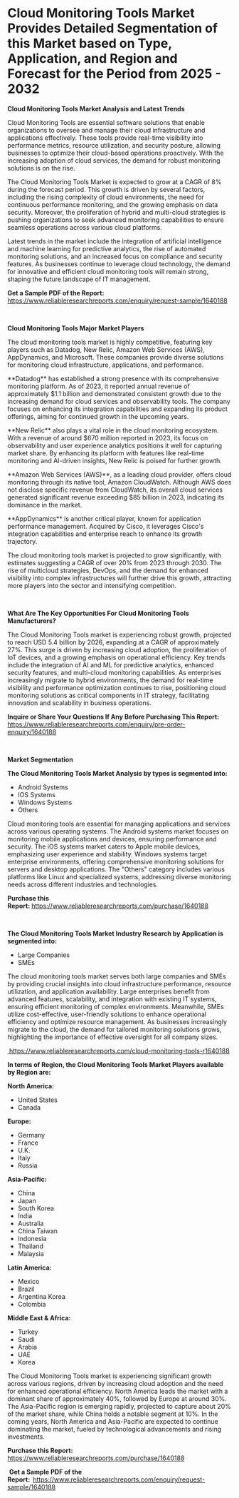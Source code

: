 <p><h1>Cloud Monitoring Tools Market Provides Detailed Segmentation of this Market based on Type, Application, and Region and Forecast for the Period from 2025 - 2032</h1></p><p><strong>Cloud Monitoring Tools Market Analysis and Latest Trends</strong></p>
<p><p>Cloud Monitoring Tools are essential software solutions that enable organizations to oversee and manage their cloud infrastructure and applications effectively. These tools provide real-time visibility into performance metrics, resource utilization, and security posture, allowing businesses to optimize their cloud-based operations proactively. With the increasing adoption of cloud services, the demand for robust monitoring solutions is on the rise.</p><p>The Cloud Monitoring Tools Market is expected to grow at a CAGR of 8% during the forecast period. This growth is driven by several factors, including the rising complexity of cloud environments, the need for continuous performance monitoring, and the growing emphasis on data security. Moreover, the proliferation of hybrid and multi-cloud strategies is pushing organizations to seek advanced monitoring capabilities to ensure seamless operations across various cloud platforms.</p><p>Latest trends in the market include the integration of artificial intelligence and machine learning for predictive analytics, the rise of automated monitoring solutions, and an increased focus on compliance and security features. As businesses continue to leverage cloud technology, the demand for innovative and efficient cloud monitoring tools will remain strong, shaping the future landscape of IT management.</p></p>
<p><strong>Get a Sample PDF of the Report:&nbsp;</strong> <a href="https://www.reliableresearchreports.com/enquiry/request-sample/1640188?utm_campaign=3078&utm_medium=2&utm_source=Github&utm_content=ia&utm_term=16042025&utm_id=cloud-monitoring-tools">https://www.reliableresearchreports.com/enquiry/request-sample/1640188</a></p>
<p>&nbsp;</p>
<p><strong>Cloud Monitoring Tools Major Market Players</strong></p>
<p><p>The cloud monitoring tools market is highly competitive, featuring key players such as Datadog, New Relic, Amazon Web Services (AWS), AppDynamics, and Microsoft. These companies provide diverse solutions for monitoring cloud infrastructure, applications, and performance.</p><p>**Datadog** has established a strong presence with its comprehensive monitoring platform. As of 2023, it reported annual revenue of approximately $1.1 billion and demonstrated consistent growth due to the increasing demand for cloud services and observability tools. The company focuses on enhancing its integration capabilities and expanding its product offerings, aiming for continued growth in the upcoming years.</p><p>**New Relic** also plays a vital role in the cloud monitoring ecosystem. With a revenue of around $670 million reported in 2023, its focus on observability and user experience analytics positions it well for capturing market share. By enhancing its platform with features like real-time monitoring and AI-driven insights, New Relic is poised for further growth.</p><p>**Amazon Web Services (AWS)**, as a leading cloud provider, offers cloud monitoring through its native tool, Amazon CloudWatch. Although AWS does not disclose specific revenue from CloudWatch, its overall cloud services generated significant revenue exceeding $85 billion in 2023, indicating its dominance in the market.</p><p>**AppDynamics** is another critical player, known for application performance management. Acquired by Cisco, it leverages Cisco's integration capabilities and enterprise reach to enhance its growth trajectory.</p><p>The cloud monitoring tools market is projected to grow significantly, with estimates suggesting a CAGR of over 20% from 2023 through 2030. The rise of multicloud strategies, DevOps, and the demand for enhanced visibility into complex infrastructures will further drive this growth, attracting more players into the sector and intensifying competition.</p></p>
<p>&nbsp;</p>
<p><strong>What Are The Key Opportunities For Cloud Monitoring Tools Manufacturers?</strong></p>
<p><p>The Cloud Monitoring Tools market is experiencing robust growth, projected to reach USD 5.4 billion by 2026, expanding at a CAGR of approximately 27%. This surge is driven by increasing cloud adoption, the proliferation of IoT devices, and a growing emphasis on operational efficiency. Key trends include the integration of AI and ML for predictive analytics, enhanced security features, and multi-cloud monitoring capabilities. As enterprises increasingly migrate to hybrid environments, the demand for real-time visibility and performance optimization continues to rise, positioning cloud monitoring solutions as critical components in IT strategy, facilitating innovation and scalability in business operations.</p></p>
<p><strong>Inquire or Share Your Questions If Any Before Purchasing This Report:</strong> <a href="https://www.reliableresearchreports.com/enquiry/pre-order-enquiry/1640188?utm_campaign=3078&utm_medium=2&utm_source=Github&utm_content=ia&utm_term=16042025&utm_id=cloud-monitoring-tools">https://www.reliableresearchreports.com/enquiry/pre-order-enquiry/1640188</a></p>
<p>&nbsp;</p>
<p><strong>Market Segmentation</strong></p>
<p><strong>The Cloud Monitoring Tools Market Analysis by types is segmented into:</strong></p>
<p><ul><li>Android Systems</li><li>IOS Systems</li><li>Windows Systems</li><li>Others</li></ul></p>
<p><p>Cloud monitoring tools are essential for managing applications and services across various operating systems. The Android systems market focuses on monitoring mobile applications and devices, ensuring performance and security. The iOS systems market caters to Apple mobile devices, emphasizing user experience and stability. Windows systems target enterprise environments, offering comprehensive monitoring solutions for servers and desktop applications. The "Others" category includes various platforms like Linux and specialized systems, addressing diverse monitoring needs across different industries and technologies.</p></p>
<p><strong>Purchase this Report:&nbsp;</strong><a href="https://www.reliableresearchreports.com/purchase/1640188?utm_campaign=3078&utm_medium=2&utm_source=Github&utm_content=ia&utm_term=16042025&utm_id=cloud-monitoring-tools">https://www.reliableresearchreports.com/purchase/1640188</a></p>
<p>&nbsp;</p>
<p><strong>The Cloud Monitoring Tools Market Industry Research by Application is segmented into:</strong></p>
<p><ul><li>Large Companies</li><li>SMEs</li></ul></p>
<p><p>The cloud monitoring tools market serves both large companies and SMEs by providing crucial insights into cloud infrastructure performance, resource utilization, and application availability. Large enterprises benefit from advanced features, scalability, and integration with existing IT systems, ensuring efficient monitoring of complex environments. Meanwhile, SMEs utilize cost-effective, user-friendly solutions to enhance operational efficiency and optimize resource management. As businesses increasingly migrate to the cloud, the demand for tailored monitoring solutions grows, highlighting the importance of effective oversight for all company sizes.</p></p>
<p><a href="https://www.reliableresearchreports.com/cloud-monitoring-tools-r1640188?utm_campaign=3078&utm_medium=2&utm_source=Github&utm_content=ia&utm_term=16042025&utm_id=cloud-monitoring-tools">&nbsp;https://www.reliableresearchreports.com/cloud-monitoring-tools-r1640188</a></p>
<p><strong>In terms of Region, the Cloud Monitoring Tools Market Players available by Region are:</strong></p>
<p>
    <p> <strong> North America: </strong>
        <ul>
            <li>United States</li>
            <li>Canada</li>
        </ul>
        </p> 
    <p> <strong> Europe: </strong>
        <ul>
            <li>Germany</li>
            <li>France</li>
            <li>U.K.</li>
            <li>Italy</li>
            <li>Russia</li>
        </ul>
        </p> 
    <p> <strong> Asia-Pacific: </strong>
        <ul>
            <li>China</li>
            <li>Japan</li>
            <li>South Korea</li>
            <li>India</li>
            <li>Australia</li>
            <li>China Taiwan</li>
            <li>Indonesia</li>
            <li>Thailand</li>
            <li>Malaysia</li>
        </ul>
        </p> 
    <p> <strong> Latin America: </strong>
        <ul>
            <li>Mexico</li>
            <li>Brazil</li>
            <li>Argentina Korea</li>
            <li>Colombia</li>
        </ul>
        </p> 
    <p> <strong> Middle East & Africa: </strong>
        <ul>
            <li>Turkey</li>
            <li>Saudi</li>
            <li>Arabia</li>
            <li>UAE</li>
            <li>Korea</li>
        </ul>
    </p>
    </p>
<p><p>The Cloud Monitoring Tools market is experiencing significant growth across various regions, driven by increasing cloud adoption and the need for enhanced operational efficiency. North America leads the market with a dominant share of approximately 40%, followed by Europe at around 30%. The Asia-Pacific region is emerging rapidly, projected to capture about 20% of the market share, while China holds a notable segment at 10%. In the coming years, North America and Asia-Pacific are expected to continue dominating the market, fueled by technological advancements and rising investments.</p></p>
<p><strong>Purchase this Report: </strong><a href="https://www.reliableresearchreports.com/purchase/1640188?utm_campaign=3078&utm_medium=2&utm_source=Github&utm_content=ia&utm_term=16042025&utm_id=cloud-monitoring-tools">https://www.reliableresearchreports.com/purchase/1640188</a></p>
<p>&nbsp;<strong>Get a Sample PDF of the Report:&nbsp;&nbsp;</strong><a href="https://www.reliableresearchreports.com/enquiry/request-sample/1640188?utm_campaign=3078&utm_medium=2&utm_source=Github&utm_content=ia&utm_term=16042025&utm_id=cloud-monitoring-tools">https://www.reliableresearchreports.com/enquiry/request-sample/1640188</a></p>
<p><strong></strong></p>
<p><p></p><p></p><p></p></p>